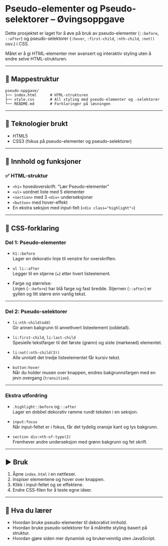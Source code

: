 # Pseudo-elementer og Pseudo-selektorer – Øvingsoppgave

Dette prosjektet er laget for å øve på bruk av pseudo-elementer (`::before`, `::after`) og pseudo-selektorer (`:hover`, `:first-child`, `:nth-child`, `:not()` osv.) i CSS. 

Målet er å gi HTML-elementer mer avansert og interaktiv styling uten å endre selve HTML-strukturen.

---

## 📁 Mappestruktur

```
pseudo-oppgave/
├── index.html      # HTML-strukturen
├── style.css       # All styling med pseudo-elementer og -selektorer
└── README.md       # Forklaringer på løsningen
```

---

## 🔧 Teknologier brukt

- HTML5
- CSS3 (fokus på pseudo-elementer og pseudo-selektorer)

---

## 🧩 Innhold og funksjoner

### ✅ HTML-struktur

- `<h1>` hovedoverskrift: "Lær Pseudo-elementer"
- `<ul>` uordnet liste med 5 elementer
- `<section>` med 3 `<div>` underseksjoner
- `<button>` med hover-effekt
- En ekstra seksjon med input-felt (`<div class="highlight">`)

---

## 🎨 CSS-forklaring

### Del 1: Pseudo-elementer

- `h1::before`  
  Lager en dekorativ linje til venstre for overskriften.

- `ul li::after`  
  Legger til en stjerne (`★`) etter hvert listeelement.

- Farge og størrelse:  
  Linjen (`::before`) har blå farge og fast bredde. Stjernen (`::after`) er gyllen og litt større enn vanlig tekst.

---

### Del 2: Pseudo-selektorer

- `li:nth-child(odd)`  
  Gir annen bakgrunn til annethvert listeelement (oddetall).

- `li:first-child`, `li:last-child`  
  Spesielle tekstfarger til det første (grønn) og siste (mørkerød) elementet.

- `li:not(:nth-child(3))`  
  Alle unntatt det tredje listeelementet får kursiv tekst.

- `button:hover`  
  Når du holder musen over knappen, endres bakgrunnsfargen med en jevn overgang (`transition`).

---

### Ekstra utfordring

- `.highlight::before` og `::after`  
  Lager en dobbel dekorativ ramme rundt teksten i en seksjon.

- `input:focus`  
  Når input-feltet er i fokus, får det tydelig oransje kant og lys bakgrunn.

- `section div:nth-of-type(2)`  
  Fremhever andre underseksjon med grønn bakgrunn og fet skrift.

---

## ▶️ Bruk

1. Åpne `index.html` i en nettleser.
2. Inspiser elementene og hover over knappen.
3. Klikk i input-feltet og se effektene.
4. Endre CSS-filen for å teste egne ideer.

---

## 🧠 Hva du lærer

- Hvordan bruke pseudo-elementer til dekorativt innhold.
- Hvordan bruke pseudo-selektorer for å målrette styling basert på struktur.
- Hvordan gjøre siden mer dynamisk og brukervennlig uten JavaScript.
